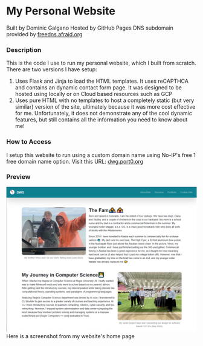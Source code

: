 # My Personal Website
Built by Dominic Galgano
Hosted by GitHub Pages
DNS subdomain provided by [freedns.afraid.org](https://freedns.afraid.org)

### Description
This is the code I use to run my personal website, which I built from scratch. There are two versions I have setup:
  1. Uses Flask and Jinja to load the HTML templates. It uses reCAPTHCA and contains an dynamic contact form page. It was designed to be hosted using locally or on Cloud based resources such as GCP
  2. Uses pure HTML with no templates to host a completely static (but very similar) version of the site, ultimately because it was more cost effective for me. Unfortunately, it does not demonstrate any of the cool dynamic features, but still contains all the information you need to know about me!

### How to Access
I setup this website to run using a custom domain name using No-IP's free 1 free domain name
option. Visit this URL: [dwg.port0.org](http://dwg.port0.org)

### Preview
![DWGPreview.png](./DWGPreview.png)
Here is a screenshot from my website's home page
